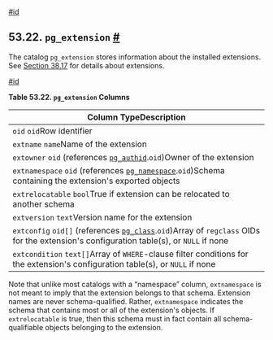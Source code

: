 [#id](#CATALOG-PG-EXTENSION)

## 53.22. `pg_extension` [#](#CATALOG-PG-EXTENSION)

The catalog `pg_extension` stores information about the installed extensions. See [Section 38.17](extend-extensions) for details about extensions.

[#id](#id-1.10.4.24.4)

**Table 53.22. `pg_extension` Columns**

| Column TypeDescription                                                                                                                                      |
| ----------------------------------------------------------------------------------------------------------------------------------------------------------- |
| `oid` `oid`Row identifier                                                                                                                                   |
| `extname` `name`Name of the extension                                                                                                                       |
| `extowner` `oid` (references [`pg_authid`](catalog-pg-authid).`oid`)Owner of the extension                                                                  |
| `extnamespace` `oid` (references [`pg_namespace`](catalog-pg-namespace).`oid`)Schema containing the extension's exported objects                            |
| `extrelocatable` `bool`True if extension can be relocated to another schema                                                                                 |
| `extversion` `text`Version name for the extension                                                                                                           |
| `extconfig` `oid[]` (references [`pg_class`](catalog-pg-class).`oid`)Array of `regclass` OIDs for the extension's configuration table(s), or `NULL` if none |
| `extcondition` `text[]`Array of `WHERE`-clause filter conditions for the extension's configuration table(s), or `NULL` if none                              |

Note that unlike most catalogs with a “namespace” column, `extnamespace` is not meant to imply that the extension belongs to that schema. Extension names are never schema-qualified. Rather, `extnamespace` indicates the schema that contains most or all of the extension's objects. If `extrelocatable` is true, then this schema must in fact contain all schema-qualifiable objects belonging to the extension.

